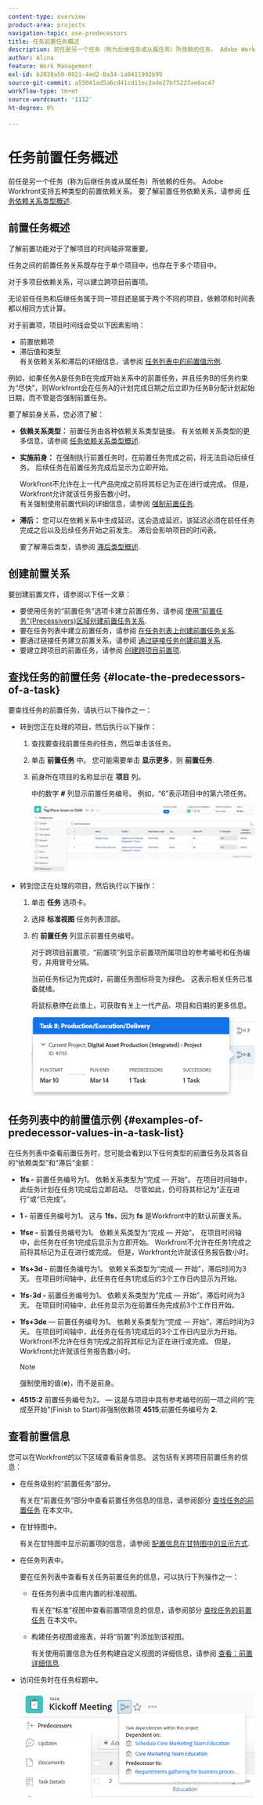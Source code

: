 ```yaml
---
content-type: overview
product-area: projects
navigation-topic: use-predecessors
title: 任务前置任务概述
description: 前任是另一个任务（称为后继任务或从属任务）所依赖的任务。 Adobe Workfront支持五种类型的前置依赖关系。
author: Alina
feature: Work Management
exl-id: b2020a50-0921-4ed2-8a34-1a0411992b99
source-git-commit: a55041ad5a6cd41cd11ec3ade27bf5227ae0ac47
workflow-type: tm+mt
source-wordcount: '1112'
ht-degree: 0%

---
```


# 任务前置任务概述

<!-- 

CONTEXT SENSITIVE HELP article. DO NOT CHANGE THE NAME OF THE ARTICLE/ DO NOT MOVE OR DELETE! -->

前任是另一个任务（称为后继任务或从属任务）所依赖的任务。 Adobe Workfront支持五种类型的前置依赖关系。 要了解前置任务依赖关系，请参阅 [任务依赖关系类型概述](../../../manage-work/tasks/use-prdcssrs/task-dependency-types.md).

## 前置任务概述

了解前置功能对于了解项目的时间轴非常重要。

任务之间的前置任务关系既存在于单个项目中，也存在于多个项目中。

对于多项目依赖关系，可以建立跨项目前置项。

无论前任任务和后继任务属于同一项目还是属于两个不同的项目，依赖项和时间表都以相同方式计算。

对于前置项，项目时间线会受以下因素影响：

* 前置依赖项
* 滞后值和类型\
   有关依赖关系和滞后的详细信息，请参阅 [任务列表中的前置值示例](#examples-of-predecessor-values-in-a-task-list).

例如，如果任务A是任务B在完成开始关系中的前置任务，并且任务B的任务约束为“尽快”，则Workfront会在任务A的计划完成日期之后立即为任务B分配计划起始日期，而不管是否强制前置任务。

要了解前身关系，您必须了解：

* **依赖关系类型：** 前置任务由各种依赖关系类型链接。 有关依赖关系类型的更多信息，请参阅 [任务依赖关系类型概述](../../../manage-work/tasks/use-prdcssrs/task-dependency-types.md).

* **实施前身：** 在强制执行前置任务时，在前置任务完成之前，将无法启动后续任务。 后续任务在前置任务完成后显示为立即开始。

   Workfront不允许在上一代产品完成之前将其标记为正在进行或完成。 但是，Workfront允许就该任务报告数小时。\
   有关强制使用前置代码的详细信息，请参阅 [强制前置任务](../../../manage-work/tasks/use-prdcssrs/enforced-predecessors.md).

* **滞后：** 您可以在依赖关系中生成延迟，这会造成延迟，该延迟必须在前任任务完成之后以及后续任务开始之前发生。 滞后会影响项目的时间表。

   要了解滞后类型，请参阅 [滞后类型概述](../../../manage-work/tasks/use-prdcssrs/lag-types.md).

## 创建前置关系

要创建前置文件，请参阅以下任一文章：

* 要使用任务的“前置任务”选项卡建立前置任务，请参阅 [使用“前置任务”(Precessivers)区域创建前置任务关系](../../../manage-work/tasks/use-prdcssrs/create-predecessors-in-predecessors-area.md).
* 要在任务列表中建立前置任务，请参阅 [在任务列表上创建前置任务关系](../../../manage-work/tasks/use-prdcssrs/create-predecessors-on-task-list.md).
* 要通过链接任务建立前置关系，请参阅 [通过链接任务创建前置关系](../../../manage-work/tasks/use-prdcssrs/create-predecessors-by-chaining-tasks.md).
* 要建立跨项目的前置任务，请参阅 [创建跨项目前置项](../../../manage-work/tasks/use-prdcssrs/cross-project-predecessors.md).

## 查找任务的前置任务 {#locate-the-predecessors-of-a-task}

要查找任务的前置任务，请执行以下操作之一：

* 转到您正在处理的项目，然后执行以下操作：

   1. 查找要查找前置任务的任务，然后单击该任务。
   1. 单击 **前置任务** 中。 您可能需要单击 **显示更多**，则 **前置任务**.
   1. 前身所在项目的名称显示在 **项目** 列。

      中的数字 **#** 列显示前置任务编号。 例如，“6”表示项目中的第六项任务。

      ![前置任务部分](assets/predecessors-area-with-task-header.png)

* 转到您正在处理的项目，然后执行以下操作：

   1. 单击 **任务** 选项卡。
   1. 选择 **标准视图** 任务列表顶部。
   1. 的 **前置任务** 列显示前置任务编号。

      对于跨项目前置项，“前置项”列显示前置项所属项目的参考编号和任务编号，并用冒号分隔。

      当前任务标记为完成时，前置任务图标将变为绿色。 这表示相关任务已准备就绪。

      将鼠标悬停在此值上，可获取有关上一代产品、项目和日期的更多信息。

      ![前置任务详细信息](assets/predecessor-details-in-task-list.png)

## 任务列表中的前置值示例 {#examples-of-predecessor-values-in-a-task-list}

在任务列表中查看前置任务时，您可能会看到以下任何类型的前置任务及其各自的“依赖类型”和“滞后”金额：

* **1fs -** 前置任务编号为1。 依赖关系类型为“完成 — 开始”。 在项目时间轴中，此任务计划在任务1完成后立即启动。 尽管如此，仍可将其标记为“正在进行”或“已完成”。
* **1 -** 前置任务编号为1。 这与 **1fs**，因为 **fs** 是Workfront中的默认前置关系。

* **1fse -** 前置任务编号为1。 依赖关系类型为“完成 — 开始”。 在项目时间轴中，此任务在任务1完成后显示为立即开始。 Workfront不允许在任务1完成之前将其标记为正在进行或完成。 但是，Workfront允许就该任务报告数小时。
* **1fs+3d -** 前置任务编号为1。 依赖关系类型为“完成 — 开始”，滞后时间为3天。 在项目时间轴中，此任务在任务1完成后的3个工作日内显示为开始。
* **1fs-3d -** 前置任务编号为1。 依赖关系类型为“完成 — 开始”，滞后时间为3天。 在项目时间轴中，此任务显示为在前置任务完成前3个工作日开始。
* **1fs+3de**  — 前置任务编号为1。 依赖关系类型为“完成 — 开始”，滞后时间为3天。 在项目时间轴中，此任务在任务1完成后的3个工作日内显示为开始。 Workfront不允许在任务1完成之前将其标记为正在进行或完成。 但是，Workfront允许就该任务报告数小时。

   >[!NOTE]
   >
   >强制使用的值(**e**)，而不是前身。

* **4515:2** 前置任务编号为2。  — 这是与项目中具有参考编号的前一项之间的“完成至开始”(Finish to Start)非强制依赖项 **4515**;前置任务编号为 **2**.

## 查看前置信息

您可以在Workfront的以下区域查看前身信息。 这包括有关跨项目前置任务的信息：

* 在任务级别的“前置任务”部分。

   有关在“前置任务”部分中查看前置任务信息的信息，请参阅部分 [查找任务的前置任务](#locate-the-predecessors-of-a-task) 在本文中。

* 在甘特图中。

   有关在甘特图中显示前置项的信息，请参阅 [配置信息在甘特图中的显示方式](../../../manage-work/gantt-chart/use-the-gantt-chart/configure-info-on-gantt-chart.md).

* 在任务列表中。

   要在任务列表中查看有关任务前置任务的信息，可以执行下列操作之一：

   * 在任务列表中应用内置的标准视图。

      有关在“标准”视图中查看前置项信息的信息，请参阅部分 [查找任务的前置任务](#locate-the-predecessors-of-a-task) 在本文中。

   * 构建任务视图或报表，并将“前置”列添加到该视图。

      有关使用前置信息为任务构建自定义视图的详细信息，请参阅 [查看：前置详细信息](../../../reports-and-dashboards/reports/custom-view-filter-grouping-samples/view-predecessor-details.md).

* 访问任务时在任务标题中。

   ![](assets/qs-predecessor-info-in-task-header-350x141.png)
